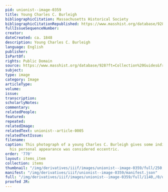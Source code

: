```yaml
---
pid: unionist--image-0359
title: Young Charles C. Burleigh
bibliographicCitation: Massachusetts Historical Society
bibliographicCitationRepublished: https://www.masshist.org/database/928?ft=Collection%20Guides&from=/collection-guides/view/fap014
fullIssueSequenceNumber: 
creator: 
dateCreated: ca. 1848
description: Young Charles C. Burleigh
language: English
publisher: 
IsPartOf: 
rights: Public Domain
source: https://www.masshist.org/database/928?ft=Collection%20Guides&from=/collection-guides/view/fap014
subject: 
type: image
category: Image
articleType: 
volume: 
issue: 
transcription: 
scholarlyNotes: 
commentary: 
relatedPeople: 
featured: 
repeated: 
relatedImage: 
relatedText: unionist--article-0005
relatedTextIssue: 
filename: 
caption: This photograph of a young Charles C. Burleigh gives some indication of why
  his personal appearance was considered eccentric.
order: '770'
layout: items_item
collection: items
thumbnail: "/img/derivatives/iiif/images/unionist--image-0359/full/250,/0/default.jpg"
manifest: "/img/derivatives/iiif/unionist--image-0359/manifest.json"
full: "/img/derivatives/iiif/images/unionist--image-0359/full/1140,/0/default.jpg"
proofed JR: 
---
```

